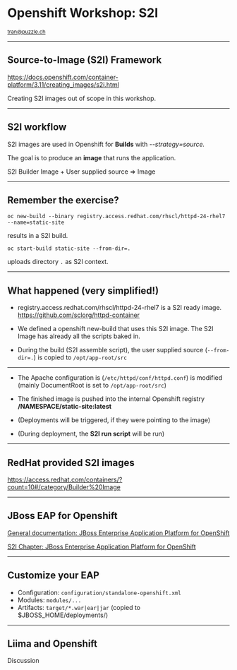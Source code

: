 # Openshift Workshop: S2I

<small>tran@puzzle.ch</small>

<!-- .slide: class="master01" -->

---

## Source-to-Image (S2I) Framework

https://docs.openshift.com/container-platform/3.11/creating_images/s2i.html

Creating S2I images out of scope in this workshop.

---

## S2I workflow

S2I images are used in Openshift for **Builds** with *--strategy=source.*

The goal is to produce an **image** that runs the application.

S2I Builder Image + User supplied source => Image

---

## Remember the exercise?

`oc new-build --binary registry.access.redhat.com/rhscl/httpd-24-rhel7 --name=static-site`

results in a S2I build.

`oc start-build static-site --from-dir=.`

uploads directory `.` as S2I context.

---

## What happened (very simplified!)

* registry.access.redhat.com/rhscl/httpd-24-rhel7 is a S2I ready image. https://github.com/sclorg/httpd-container

* We defined a openshift new-build that uses this S2I image. The S2I Image has already all the scripts baked in.

* During the build (S2I assemble script), the user supplied source (`--from-dir=.`) is copied to `/opt/app-root/src`

----

* The Apache configuration is (`/etc/httpd/conf/httpd.conf`) is modified (mainly DocumentRoot is set to `/opt/app-root/src`)

* The finished image is pushed into the internal Openshift registry **/NAMESPACE/static-site:latest**

* (Deployments will be triggered, if they were pointing to the image)

* (During deployment, the **S2I run script** will be run)

---

## RedHat provided S2I images

https://access.redhat.com/containers/?count=10#/category/Builder%20Image

---

## JBoss EAP for Openshift

[General documentation: JBoss Enterprise Application Platform for OpenShift](https://access.redhat.com/documentation/en-us/red_hat_jboss_enterprise_application_platform/7.1/html/red_hat_jboss_enterprise_application_platform_for_openshift/)


[S2I Chapter: JBoss Enterprise Application Platform for OpenShift](https://access.redhat.com/documentation/en-us/red_hat_jboss_enterprise_application_platform/7.1/html/red_hat_jboss_enterprise_application_platform_for_openshift/reference_information#reference_s2i)

----

## Customize your EAP

* Configuration: `configuration/standalone-openshift.xml`
* Modules: `modules/...`
* Artifacts: `target/*.war|ear|jar` (copied to $JBOSS_HOME/deployments/)

----

## Liima and Openshift

Discussion